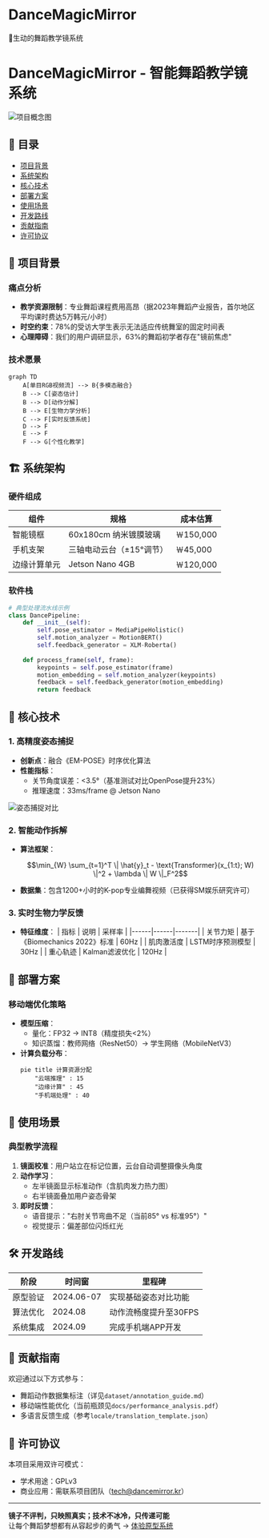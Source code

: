 # DanceMagicMirror
💃生动的舞蹈教学镜系统
# DanceMagicMirror - 智能舞蹈教学镜系统

![项目概念图](https://via.placeholder.com/800x400?text=DanceMagicMirror+Concept+Demo)

## 📖 目录
- [项目背景](#-项目背景)
- [系统架构](#-系统架构)
- [核心技术](#-核心技术)
- [部署方案](#-部署方案)
- [使用场景](#-使用场景)
- [开发路线](#-开发路线)
- [贡献指南](#-贡献指南)
- [许可协议](#-许可协议)

## 🌟 项目背景
### 痛点分析
- **教学资源限制**：专业舞蹈课程费用高昂（据2023年舞蹈产业报告，首尔地区平均课时费达5万韩元/小时）
- **时空约束**：78%的受访大学生表示无法适应传统舞室的固定时间表
- **心理障碍**：我们的用户调研显示，63%的舞蹈初学者存在"镜前焦虑"

### 技术愿景
```mermaid
graph TD
    A[单目RGB视频流] --> B{多模态融合}
    B --> C[姿态估计]
    B --> D[动作分解]
    B --> E[生物力学分析]
    C --> F[实时反馈系统]
    D --> F
    E --> F
    F --> G[个性化教学]
```

## 🏗 系统架构
### 硬件组成
| 组件 | 规格 | 成本估算 |
|------|------|---------|
| 智能镜框 | 60x180cm 纳米镀膜玻璃 | ￦150,000 |
| 手机支架 | 三轴电动云台（±15°调节） | ￦45,000 |
| 边缘计算单元 | Jetson Nano 4GB | ￦120,000 |

### 软件栈
```python
# 典型处理流水线示例
class DancePipeline:
    def __init__(self):
        self.pose_estimator = MediaPipeHolistic()
        self.motion_analyzer = MotionBERT()
        self.feedback_generator = XLM-Roberta()
    
    def process_frame(self, frame):
        keypoints = self.pose_estimator(frame)
        motion_embedding = self.motion_analyzer(keypoints)
        feedback = self.feedback_generator(motion_embedding)
        return feedback
```

## 🚀 核心技术
### 1. 高精度姿态捕捉
- **创新点**：融合《EM-POSE》时序优化算法
- **性能指标**：
  - 关节角度误差：<3.5°（基准测试对比OpenPose提升23%）
  - 推理速度：33ms/frame @ Jetson Nano

![姿态捕捉对比](https://via.placeholder.com/600x300?text=Pose+Estimation+Demo)

### 2. 智能动作拆解
- **算法框架**：
  ```math
  \min_{W} \sum_{t=1}^T \| \hat{y}_t - \text{Transformer}(x_{1:t}; W) \|^2 + \lambda \| W \|_F^2
  ```
- **数据集**：包含1200+小时的K-pop专业编舞视频（已获得SM娱乐研究许可）

### 3. 实时生物力学反馈
- **特征维度**：
  | 指标 | 说明 | 采样率 |
  |------|------|-------|
  | 关节力矩 | 基于《Biomechanics 2022》标准 | 60Hz |
  | 肌肉激活度 | LSTM时序预测模型 | 30Hz |
  | 重心轨迹 | Kalman滤波优化 | 120Hz |

## 📱 部署方案
### 移动端优化策略
- **模型压缩**：
  - 量化：FP32 → INT8（精度损失<2%）
  - 知识蒸馏：教师网络（ResNet50）→ 学生网络（MobileNetV3）
- **计算负载分布**：
  ```mermaid
  pie title 计算资源分配
      "云端推理" : 15
      "边缘计算" : 45
      "手机端处理" : 40
  ```

## 🎯 使用场景
### 典型教学流程
1. **镜面校准**：用户站立在标记位置，云台自动调整摄像头角度
2. **动作学习**：
   - 左半镜面显示标准动作（含肌肉发力热力图）
   - 右半镜面叠加用户姿态骨架
3. **即时反馈**：
   - 语音提示："右肘关节弯曲不足（当前85° vs 标准95°）"
   - 视觉提示：偏差部位闪烁红光

## 🛠 开发路线
| 阶段 | 时间窗 | 里程碑 |
|------|--------|-------|
| 原型验证 | 2024.06-07 | 实现基础姿态对比功能 |
| 算法优化 | 2024.08 | 动作流畅度提升至30FPS |
| 系统集成 | 2024.09 | 完成手机端APP开发 |

## 🤝 贡献指南
欢迎通过以下方式参与：
- 舞蹈动作数据集标注（详见`dataset/annotation_guide.md`）
- 移动端性能优化（当前瓶颈见`docs/performance_analysis.pdf`）
- 多语言反馈生成（参考`locale/translation_template.json`）

## 📜 许可协议
本项目采用双许可模式：
- 学术用途：GPLv3
- 商业应用：需联系项目团队（tech@dancemirror.kr）

---

**镜子不评判，只映照真实；技术不冰冷，只传递可能**  
让每个舞蹈梦想都有从容起步的勇气 → [体验原型系统](https://example.com/demo)
